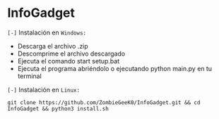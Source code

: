 # InfoGadget

`[-]` Instalación en `Windows:`

- Descarga el archivo .zip
- Descomprime el archivo descargado
- Ejecuta el comando start setup.bat
- Ejecuta el programa abriéndolo o ejecutando python main.py en tu terminal

`[-]` Instalación en `Linux:`

```shell
git clone https://github.com/ZombieGeeK0/InfoGadget.git && cd InfoGadget && python3 install.sh
```
